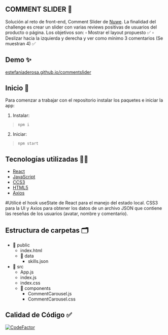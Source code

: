 ## COMMENT SLIDER  :speech_balloon:

Solución al reto de front-end, Comment Slider de [Nuwe](https://nuwe.io/). La finalidad del challenge es crear un slider con varias reviews positivas de usuarios del producto o página.
Los objetivos son:
 :white_small_square: Mostrar el layout propuesto ✅
 :white_small_square: Deslizar hacia la izquierda y derecha y ver como mínimo 3 comentarios (Se muestran 4) ✅


## Demo  :sparkles:
[estefaniaderosa.github.io/commentslider](https://estefaniaderosa.github.io/commentslider/)


## Inicio :rocket:
Para comenzar a trabajar con el repositorio instalar los paquetes e iniciar la app:

1. Instalar:
> `npm i`  

2. Iniciar:
> `npm start`

##  Tecnologías utilizadas :woman_technologist:

 - [React](https://es.reactjs.org/)
 - [JavaScript](https://developer.mozilla.org/en-US/docs/Web/JavaScript)
 - [CCS3](https://developer.mozilla.org/en-US/docs/Web/CSS)
 - [HTML5](https://developer.mozilla.org/en-US/docs/Glossary/HTML5) 
 - [Axios](https://axios-http.com/)
 
#Utilicé el hook useState de React para el manejo del estado local. CSS3 para la UI y Axios para obtener los datos de un archivo JSON que contiene las reseñas de los usuarios (avatar, nombre y comentario).

## Estructura de carpetas :card_index_dividers:

 - :file_folder: public
	 - index.html
	 -  :file_folder: data 
		 - skills.json
 -  :file_folder: src 
	 - App.js
	 - index.js
	 - index.css
	 -  :file_folder: components 
		 - CommentCarousel.js
		 - CommentCarousel.css


## Calidad de Código :white_check_mark:
 
[![CodeFactor](https://www.codefactor.io/repository/github/estefaniaderosa/commentslider/badge/gh-pages)](https://www.codefactor.io/repository/github/estefaniaderosa/commentslider/overview/gh-pages)
 
